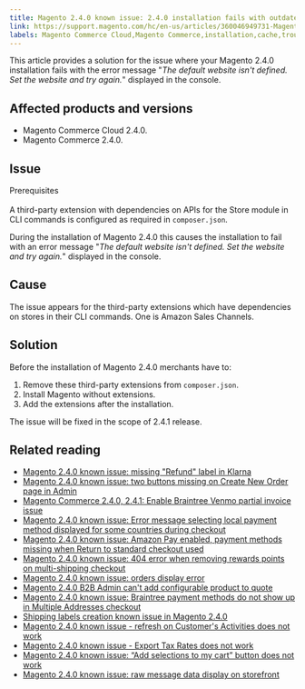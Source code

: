 ```yaml
---
title: Magento 2.4.0 known issue: 2.4.0 installation fails with outdated stores cache
link: https://support.magento.com/hc/en-us/articles/360046949731-Magento-2-4-0-known-issue-2-4-0-installation-fails-with-outdated-stores-cache
labels: Magento Commerce Cloud,Magento Commerce,installation,cache,troubleshooting,known issues,fail,extensions,2.4.0,stores
---
```


<p>This article provides a solution for the issue where your Magento 2.4.0 installation fails with the error message "<em>The default website isn't defined. Set the website and try again.</em>" displayed in the console. </p>
<h2>Affected products and versions</h2>
<ul>
<li>Magento Commerce Cloud 2.4.0.</li>
<li>Magento Commerce 2.4.0.</li>
</ul>
<h2>Issue</h2>
<p>Prerequisites<br/><br/>A third-party extension with dependencies on APIs for the Store module in CLI commands is configured as required in <code>composer.json</code>.</p>
<p>During the installation of Magento 2.4.0 this causes the installation to fail with an error message "<em>The default website isn't defined. Set the website and try again.</em>" displayed in the console. </p>
<h2>Cause</h2>
<p>The issue appears for the third-party extensions which have dependencies on stores in their CLI commands. One is Amazon Sales Channels. </p>
<h2>Solution</h2>
<p>Before the installation of Magento 2.4.0 merchants have to:</p>
<ol>
<li>Remove these third-party extensions from <code>composer.json</code>.</li>
<li>Install Magento without extensions.</li>
<li>Add the extensions after the installation.</li>
</ol>
<p>The issue will be fixed in the scope of 2.4.1 release.</p>
<h2>Related reading</h2>
<ul>
<li><a href="https://support.magento.com/hc/en-us/articles/360047598311-Magento-2-4-0-known-issue-missing-Refund-label-in-Klarna">Magento 2.4.0 known issue: missing "Refund" label in Klarna</a></li>
<li><a href="https://support.magento.com/hc/en-us/articles/360047481431-Magento-2-4-0-known-issue-two-buttons-missing-on-Create-New-Order-page-in-Admin">Magento 2.4.0 known issue: two buttons missing on Create New Order page in Admin</a></li>
<li><a href="https://support.magento.com/hc/en-us/articles/360046845932-Magento-Commerce-2-4-0-known-issue-when-Braintree-is-enabled-Venmo-partial-invoice-issue">Magento Commerce 2.4.0, 2.4.1: Enable Braintree Venmo partial invoice issue</a></li>
<li><a href="https://support.magento.com/hc/en-us/articles/360047139331-Magento-2-4-0-known-issue-Error-message-selecting-local-payment-method-displayed-for-some-countries-during-checkout">Magento 2.4.0 known issue: Error message selecting local payment method displayed for some countries during checkout</a></li>
<li><a href="https://support.magento.com/hc/en-us/articles/360046680632-Magento-2-4-0-known-issue-Amazon-Pay-enabled-payment-methods-missing-when-Return-to-standard-checkout-used">Magento 2.4.0 known issue: Amazon Pay enabled, payment methods missing when Return to standard checkout used</a></li>
<li><a href="https://support.magento.com/hc/en-us/articles/360046920131-Magento-2-4-0-known-issue-404-error-when-removing-rewards-points-on-multi-shipping-checkout">Magento 2.4.0 known issue: 404 error when removing rewards points on multi-shipping checkout</a></li>
<li><a href="https://support.magento.com/hc/en-us/articles/360046802271-Magento-2-4-0-known-issue-orders-display-error">Magento 2.4.0 known issue: orders display error</a></li>
<li><a href="https://support.magento.com/hc/en-us/articles/360046801971-Magento-2-4-0-known-issue-B2B-Admin-cannot-add-a-configurable-product-to-a-quote">Magento 2.4.0 B2B Admin can't add configurable product to quote</a></li>
<li><a href="https://support.magento.com/hc/en-us/articles/360046354992-Magento-2-4-0-known-issue-Braintree-payment-methods-do-not-show-up-in-Multiple-Addresses-checkout">Magento 2.4.0 known issue: Braintree payment methods do not show up in Multiple Addresses checkout</a></li>
<li><a href="https://support.magento.com/hc/en-us/articles/360046750171-Shipping-labels-creation-known-issue-in-Magento-2-4-0">Shipping labels creation known issue in Magento 2.4.0</a></li>
<li><a href="https://support.magento.com/hc/en-us/articles/360046091332-Magento-2-4-0-known-issue-refresh-on-Customer-s-Activities-does-not-work">Magento 2.4.0 known issue - refresh on Customer's Activities does not work</a></li>
<li><a href="https://support.magento.com/hc/en-us/articles/360045850032-Magento-2-4-0-known-issue-Export-Tax-Rates-does-not-work-">Magento 2.4.0 known issue - Export Tax Rates does not work</a></li>
<li><a href="https://support.magento.com/hc/en-us/articles/360045838312-Magento-2-4-0-known-issue-Add-selections-to-my-cart-button-does-not-work">Magento 2.4.0 known issue: “Add selections to my cart” button does not work</a></li>
<li><a href="https://support.magento.com/hc/en-us/articles/360045804332-Magento-2-4-0-known-issue-raw-message-data-display-on-storefront">Magento 2.4.0 known issue: raw message data display on storefront</a></li>
</ul>